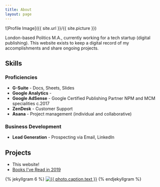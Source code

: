 ```yaml
---
title: About
layout: page
---
```

![Profile Image]({{ site.url }}/{{ site.picture }})

<p>London-based Politics M.A., currently working for a tech startup (digital publishing). This website exists to keep a digital record of my accomplishments and share ongoing projects.</p>

<p></p>

<h2>Skills</h2>

<h3>Proficiencies</h3>

<ul class="skill-list">
	<li><b>G-Suite</b> - Docs, Sheets, Slides</li>
	<li><b>Google Analytics</b> - </li>
	<li><b>Google AdSense</b> - Google Certified Publishing Partner NPM and MCM specialities c.2017 </li> 
	<li><b>ZenDesk</b> - Customer Support</li>
	<li><b>Asana</b> - Project management (individual and collaborative)</li>
</ul>


<h3>Business Development</h3>

<ul class="skill-list">
	<li><b>Lead Generation</b> - Prospecting via Email, LinkedIn</li>
</ul>


<h2>Projects</h2>

<ul>
	<li> This website! </li>
	<li><a href="https://markprvs.github.io/books-read-in-2019/">Books I've Read in 2019</a></li>

</ul>

{% jekyllgram 6 %}
<a href="{{ photo.link }}" title="{{ photo.caption.text }}">
<img src="{{ photo.images.thumbnail.url }}"
title="{{ photo.caption.text }}" /></a>
{% endjekyllgram %}
